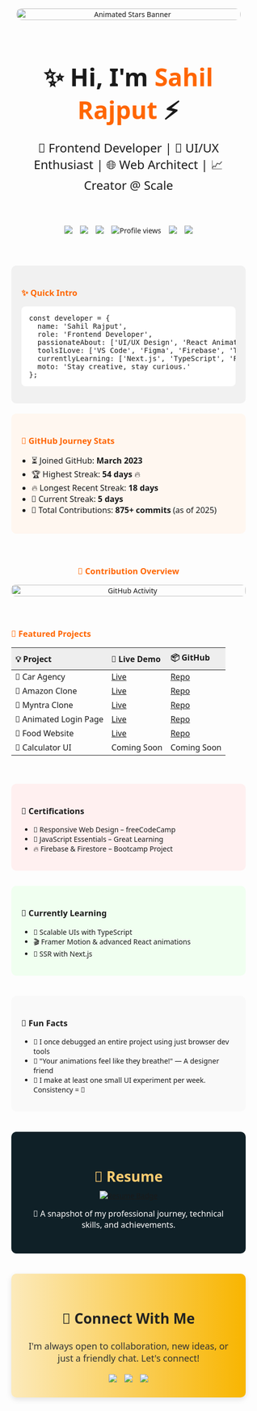 <div style="display: flex; flex-direction: column; gap: 40px; padding: 20px; box-sizing: border-box; max-width: 100%; font-family: 'Segoe UI', sans-serif;">

  <!-- Banner Section -->

  <div style="text-align: center; padding: 30px 10px;">
    <img src="https://raw.githubusercontent.com/SahilRajput47/particle-background/main/stars.gif" alt="Animated Stars Banner" style="width: 100%; height: auto; border-radius: 10px;" />
  </div>

  <!-- Header Section -->

  <div style="text-align: center;">
    <h1 style="margin: 0; padding: 10px 0; font-size: clamp(24px, 6vw, 48px);">✨ Hi, I'm <span style="color:#ff6600;">Sahil Rajput</span> ⚡</h1>
    <p style="margin-top: 0; font-size: clamp(14px, 3vw, 24px); max-width: 90vw; margin-inline: auto;">🚀 Frontend Developer | 🎨 UI/UX Enthusiast | 🌐 Web Architect | 📈 Creator @ Scale</p>
  </div>

  <!-- Badge Section -->

  <div style="display: flex; flex-wrap: wrap; justify-content: center; gap: 15px; padding-bottom: 20px;">
    <a href="mailto:sahilrajput4763@gmail.com"><img src="https://img.shields.io/badge/Gmail-D14836?style=for-the-badge&logo=gmail&logoColor=white"/></a>
    <a href="https://github.com/SahilRajput47"><img src="https://img.shields.io/badge/GitHub-000000?style=for-the-badge&logo=github&logoColor=white"/></a>
    <a href="https://linkedin.com/in/sahilrajput47"><img src="https://img.shields.io/badge/LinkedIn-0A66C2?style=for-the-badge&logo=linkedin&logoColor=white"/></a>
    <img src="https://komarev.com/ghpvc/?username=SahilRajput47&style=for-the-badge&color=ff6600" alt="Profile views" />
    <img src="https://img.shields.io/github/followers/SahilRajput47?style=for-the-badge&label=Followers&logo=github&color=blueviolet" />
    <img src="https://img.shields.io/github/stars/SahilRajput47?style=for-the-badge&label=Stars&logo=github&color=ff69b4" />
  </div>

  <!-- Intro and Stats -->

  <div style="display: flex; flex-direction: column; gap: 20px;">
    <div style="padding: 20px; background: #f1f1f1; border-radius: 10px;">
      <h3 style="color:#ff6600">✨ Quick Intro</h3>
      <pre style="overflow-x: auto; background: #fff; padding: 15px; border-radius: 8px; font-size: 14px;">
const developer = {
  name: 'Sahil Rajput',
  role: 'Frontend Developer',
  passionateAbout: ['UI/UX Design', 'React Animations', 'Performance Optimization'],
  toolsILove: ['VS Code', 'Figma', 'Firebase', 'Tailwind'],
  currentlyLearning: ['Next.js', 'TypeScript', 'Framer Motion'],
  moto: 'Stay creative, stay curious.'
};</pre>
    </div>
    <div style="padding: 20px; background: #fff7f0; border-radius: 10px;">
      <h3 style="color:#ff6600">📆 GitHub Journey Stats</h3>
      <ul style="font-size: 16px; padding-left: 20px;">
        <li>⏳ Joined GitHub: <strong>March 2023</strong></li>
        <li>🏆 Highest Streak: <strong>54 days</strong> 🔥</li>
        <li>🔥 Longest Recent Streak: <strong>18 days</strong></li>
        <li>📅 Current Streak: <strong>5 days</strong></li>
        <li>💪 Total Contributions: <strong>875+ commits</strong> (as of 2025)</li>
      </ul>
    </div>
  </div>

  <!-- Contribution Chart -->

  <div style="text-align: center;">
    <h3 style="color:#ff6600">🌿 Contribution Overview</h3>
    <img src="https://github-readme-activity-graph.vercel.app/graph?username=SahilRajput47&theme=react-dark&custom_title=My+Coding+Activity&bg_color=0D1117&color=FF6C00&line=FF6C00&point=F8D866&area=true&hide_border=true" alt="GitHub Activity" style="width: 100%; height: auto; border-radius: 8px;" />
  </div>

  <!-- Projects Table -->

  <div style="overflow-x:auto;">
    <h3 style="color:#ff6600">🎯 Featured Projects</h3>
    <table style="width: 100%; border-collapse: collapse; font-size: clamp(12px, 2vw, 16px);">
      <thead>
        <tr style="background: #eee;">
          <th style="padding: 8px; text-align: left;">💡 Project</th>
          <th style="padding: 8px; text-align: left;">🔗 Live Demo</th>
          <th style="padding: 8px; text-align: left;">📦 GitHub</th>
        </tr>
      </thead>
      <tbody>
        <tr><td>🚗 Car Agency</td><td><a href="https://sahilrajput47.github.io/Premium-Car-Website/
">Live</a></td><td><a href="https://github.com/SahilRajput47/Car-Agency">Repo</a></td></tr>
        <tr><td>🛒 Amazon Clone</td><td><a href="https://sahilrajput47.github.io/Amazone-Clone/">Live</a></td><td><a href="https://github.com/SahilRajput47/Amazone-Clone">Repo</a></td></tr>
        <tr><td>🧢 Myntra Clone</td><td><a href="https://sahilrajput47.github.io/Myntra-Functional-Clone/">Live</a></td><td><a href="https://github.com/SahilRajput47/Myntra-Functional-Clone">Repo</a></td></tr>
        <tr><td>🔐 Animated Login Page</td><td><a href="https://sahilrajput47.github.io/Animated-Login-Page/">Live</a></td><td><a href="https://github.com/SahilRajput47/Animated-Login-Page">Repo</a></td></tr>
        <tr><td>🍔 Food Website</td><td><a href="https://sahilrajput47.github.io/Food-Website-Ui/">Live</a></td><td><a href="https://github.com/SahilRajput47/Food-Website">Repo</a></td></tr>
        <tr><td>🧮 Calculator UI</td><td>Coming Soon</td><td>Coming Soon</td></tr>
      </tbody>
    </table>
  </div>

  <!-- Certifications and Learning -->

  <div style="display: flex; flex-wrap: wrap; gap: 30px;">
    <div style="flex: 1; min-width: 280px; background: #fff0f0; padding: 20px; border-radius: 10px;">
      <h3>📜 Certifications</h3>
      <ul>
        <li>🧾 Responsive Web Design – freeCodeCamp</li>
        <li>📘 JavaScript Essentials – Great Learning</li>
        <li>🔥 Firebase & Firestore – Bootcamp Project</li>
      </ul>
    </div>
    <div style="flex: 1; min-width: 280px; background: #f0fff0; padding: 20px; border-radius: 10px;">
      <h3>📘 Currently Learning</h3>
      <ul>
        <li>💎 Scalable UIs with TypeScript</li>
        <li>🎬 Framer Motion & advanced React animations</li>
        <li>🧠 SSR with Next.js</li>
      </ul>
    </div>
  </div>

  <!-- Fun Facts -->

  <div style="background: #f9f9f9; padding: 20px; border-radius: 10px;">
    <h3>🎉 Fun Facts</h3>
    <ul>
      <li>🧠 I once debugged an entire project using just browser dev tools</li>
      <li>💬 "Your animations feel like they breathe!" — A designer friend</li>
      <li>🌱 I make at least one small UI experiment per week. Consistency = 🔑</li>
    </ul>
  </div>

  <!-- Resume and Connect Sections -->

  <div style="display: flex; flex-direction: column; gap: 40px;">
    <div style="background: #0f2027; color: #fff; border-radius: 10px; padding: 30px; text-align: center;">
      <h2 style="color: #ffcc70; margin-bottom: 10px; font-size: clamp(18px, 4vw, 28px);">📄 Resume</h2>
      <a href="https://github.com/SahilRajput47/Resume/blob/0bf6f7cdf031ccba80e4d8a8296a580973fa4235/Sahil%20Kumar%20Resume.pdf" target="_blank">
        <img src="https://img.shields.io/badge/Get%20PDF-Click%20Here-ff6600?style=for-the-badge&logo=readthedocs&logoColor=white" alt="Resume Badge" />
      </a>
      <p style="margin-top: 15px; font-size: clamp(12px, 2vw, 16px);">🧾 A snapshot of my professional journey, technical skills, and achievements.</p>
    </div>
  </div>

  
<div style="background: linear-gradient(to right, #fceabb, #f8b500); border-radius: 10px; padding: 30px; text-align: center; box-shadow: 0 4px 12px rgba(0,0,0,0.1);">
  <h2 style="font-size: clamp(18px, 4vw, 28px); color: #222;">🤝 Connect With Me</h2>
  <p style="font-size: clamp(14px, 3vw, 18px); margin-bottom: 20px; color: #333;">I'm always open to collaboration, new ideas, or just a friendly chat. Let's connect!</p>
  <div style="display: flex; flex-wrap: wrap; justify-content: center; gap: 15px;">
    <a href="mailto:sahilrajput4763@gmail.com"><img src="https://img.shields.io/badge/Gmail-D14836?style=for-the-badge&logo=gmail&logoColor=white"/></a>
    <a href="https://github.com/SahilRajput47"><img src="https://img.shields.io/badge/GitHub-000000?style=for-the-badge&logo=github&logoColor=white"/></a>
    <a href="https://linkedin.com/in/sahilrajput47"><img src="https://img.shields.io/badge/LinkedIn-0A66C2?style=for-the-badge&logo=linkedin&logoColor=white"/></a>
  </div>
</div>


 
